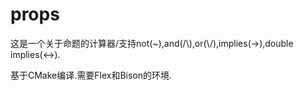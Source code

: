 props
===========
这是一个关于命题的计算器/支持not(~),and(/\\),or(\\/),implies(->),double implies(<->).

基于CMake编译.需要Flex和Bison的环境.